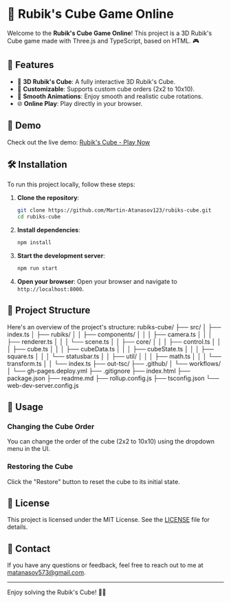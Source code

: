 # 🧩 Rubik's Cube Game Online

Welcome to the **Rubik's Cube Game Online**! This project is a 3D Rubik's Cube game made with Three.js and TypeScript, based on HTML. 🎮

## 🌟 Features

- 🧩 **3D Rubik's Cube**: A fully interactive 3D Rubik's Cube.
- 🎨 **Customizable**: Supports custom cube orders (2x2 to 10x10).
- 🚀 **Smooth Animations**: Enjoy smooth and realistic cube rotations.
- 🌐 **Online Play**: Play directly in your browser.

## 📸 Demo

Check out the live demo: [Rubik's Cube - Play Now](https://martin-atanasov123.github.io/rubiks-cube-main/)

## 🛠️ Installation

To run this project locally, follow these steps:

1. **Clone the repository**:
    ```sh
    git clone https://github.com/Martin-Atanasov123/rubiks-cube.git
    cd rubiks-cube
    ```

2. **Install dependencies**:
    ```sh
    npm install
    ```

3. **Start the development server**:
    ```sh
    npm run start
    ```

4. **Open your browser**:
    Open your browser and navigate to `http://localhost:8000`.

## 📂 Project Structure

Here's an overview of the project's structure:
rubiks-cube/ ├── src/ │ ├── index.ts │ ├── rubiks/ │ │ ├── components/ │ │ │ ├── camera.ts │ │ │ ├── renderer.ts │ │ │ └── scene.ts │ │ ├── core/ │ │ │ ├── control.ts │ │ │ ├── cube.ts │ │ │ ├── cubeData.ts │ │ │ ├── cubeState.ts │ │ │ ├── square.ts │ │ │ └── statusbar.ts │ │ ├── util/ │ │ │ ├── math.ts │ │ │ └── transform.ts │ │ └── index.ts ├── out-tsc/ ├── .github/ │ └── workflows/ │ └── gh-pages.deploy.yml ├── .gitignore ├── index.html ├── package.json ├── readme.md ├── rollup.config.js ├── tsconfig.json └── web-dev-server.config.js


## 🚀 Usage

### Changing the Cube Order

You can change the order of the cube (2x2 to 10x10) using the dropdown menu in the UI.



### Restoring the Cube

Click the "Restore" button to reset the cube to its initial state.

## 📜 License

This project is licensed under the MIT License. See the [LICENSE](http://_vscodecontentref_/1) file for details.



## 📧 Contact

If you have any questions or feedback, feel free to reach out to me at [matanasov573@gmail.com](mailto:matanasov573@gmail.com).

---

Enjoy solving the Rubik's Cube! 🧩✨
